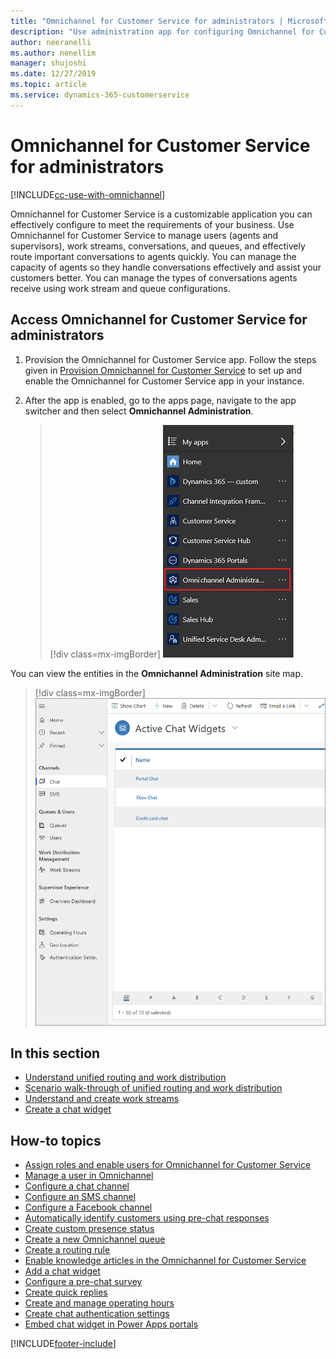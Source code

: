 ```yaml
---
title: "Omnichannel for Customer Service for administrators | MicrosoftDocs"
description: "Use administration app for configuring Omnichannel for Customer Service"
author: neeranelli
ms.author: nenellim
manager: shujoshi
ms.date: 12/27/2019
ms.topic: article
ms.service: dynamics-365-customerservice
---
```

# Omnichannel for Customer Service for administrators

[!INCLUDE[cc-use-with-omnichannel](../includes/cc-use-with-omnichannel.md)]

Omnichannel for Customer Service is a customizable application you can effectively configure to meet the requirements of your business. Use Omnichannel for Customer Service to manage users (agents and supervisors), work streams, conversations, and queues, and effectively route important conversations to agents quickly. You can manage the capacity of agents so they handle conversations effectively and assist your customers better. You can manage the types of conversations agents receive using work stream and queue configurations.

## Access Omnichannel for Customer Service for administrators

1. Provision the Omnichannel for Customer Service app. Follow the steps given in [Provision Omnichannel for Customer Service](omnichannel-provision-license.md) to set up and enable the Omnichannel for Customer Service app in your instance.

2. After the app is enabled, go to the apps page, navigate to the app switcher and then select **Omnichannel Administration**.

    > [!div class=mx-imgBorder] 
    > ![App switcher](media/app-switcher-oc.png)

You can view the entities in the **Omnichannel Administration** site map.

  > [!div class=mx-imgBorder] 
  > ![Omnichannel sitemap](media/omni-channel-sitemap.png)

## In this section

- [Understand unified routing and work distribution](unified-routing-work-distribution.md)
- [Scenario walk-through of unified routing and work distribution](unified-routing-work-distribution.md#scenario-walk-through-of-unified-routing-and-work-distribution)
- [Understand and create work streams](work-streams-introduction.md)
- [Create a chat widget](set-up-chat-widget.md)

## How-to topics
- [Assign roles and enable users for Omnichannel for Customer Service](add-users-assign-roles.md)
- [Manage a user in Omnichannel](users-user-profiles.md#manage-a-user-in-omnichannel-for-customer-service)<br>
- [Configure a chat channel](set-up-chat-widget.md) </br>
- [Configure an SMS channel](configure-sms-channel.md) </br>
- [Configure a Facebook channel](configure-facebook-channel.md)</br>
- [Automatically identify customers using pre-chat responses](record-identification-rule.md)<br>
- [Create custom presence status](presence-custom-presence.md#create-custom-presence-status)<br>
- [Create a new Omnichannel queue](queues-omnichannel.md)<br>
- [Create a routing rule](routing-rules.md#create-a-routing-rule)<br>
- [Enable knowledge articles in the Omnichannel for Customer Service](knowledge-management-oc.md) </br>
- [Add a chat widget](add-chat-widget.md)<br>
- [Configure a pre-chat survey](configure-pre-chat-survey.md)<br>
- [Create quick replies](create-quick-replies.md)<br>
- [Create and manage operating hours](create-operating-hours.md)<br>
- [Create chat authentication settings](create-chat-auth-settings.md)<br>
- [Embed chat widget in Power Apps portals](embed-chat-widget-portal.md)


[!INCLUDE[footer-include](../includes/footer-banner.md)]